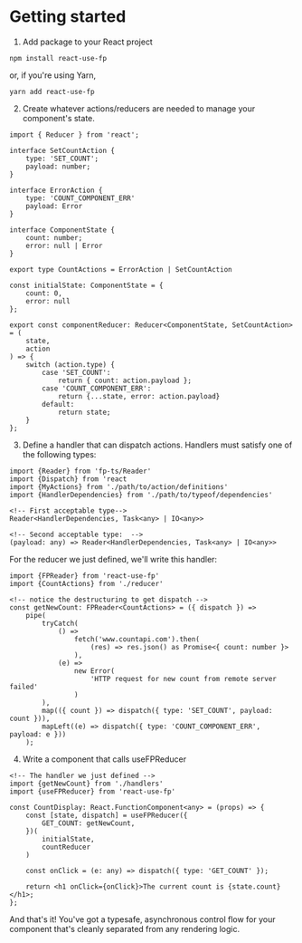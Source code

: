 # Getting started

1. Add package to your React project

```
npm install react-use-fp
```
or, if you're using Yarn,
```
yarn add react-use-fp
```

2. Create whatever actions/reducers are needed to manage your component's state.
```
import { Reducer } from 'react';

interface SetCountAction {
	type: 'SET_COUNT';
	payload: number;
}

interface ErrorAction {
	type: 'COUNT_COMPONENT_ERR'
	payload: Error
}

interface ComponentState {
	count: number;
	error: null | Error
}

export type CountActions = ErrorAction | SetCountAction

const initialState: ComponentState = {
	count: 0,
	error: null
};

export const componentReducer: Reducer<ComponentState, SetCountAction> = (
	state,
	action
) => {
	switch (action.type) {
		case 'SET_COUNT':
			return { count: action.payload };
		case 'COUNT_COMPONENT_ERR':
			return {...state, error: action.payload}
		default:
			return state;
	}
};
```

3. Define a handler that can dispatch actions.  Handlers must satisfy one of the following types:
```
import {Reader} from 'fp-ts/Reader'
import {Dispatch} from 'react
import {MyActions} from './path/to/action/definitions'
import {HandlerDependencies} from './path/to/typeof/dependencies'

<!-- First acceptable type-->
Reader<HandlerDependencies, Task<any> | IO<any>>

<!-- Second acceptable type:  -->
(payload: any) => Reader<HandlerDependencies, Task<any> | IO<any>>
```

For the reducer we just defined, we'll write this handler:
```
import {FPReader} from 'react-use-fp'
import {CountActions} from './reducer'

<!-- notice the destructuring to get dispatch -->
const getNewCount: FPReader<CountActions> = ({ dispatch }) =>
	pipe(
		tryCatch(
			() =>
				fetch('www.countapi.com').then(
					(res) => res.json() as Promise<{ count: number }>
				),
			(e) =>
				new Error(
					'HTTP request for new count from remote server failed'
				)
		),
		map(({ count }) => dispatch({ type: 'SET_COUNT', payload: count })),
		mapLeft((e) => dispatch({ type: 'COUNT_COMPONENT_ERR', payload: e }))
	);
```

4. Write a component that calls useFPReducer
```
<!-- The handler we just defined -->
import {getNewCount} from './handlers'
import {useFPReducer} from 'react-use-fp'

const CountDisplay: React.FunctionComponent<any> = (props) => {
	const [state, dispatch] = useFPReducer({
		GET_COUNT: getNewCount,
	})(
		initialState,
		countReducer
	)

	const onClick = (e: any) => dispatch({ type: 'GET_COUNT' });

	return <h1 onClick={onClick}>The current count is {state.count}</h1>;
};
```
And that's it!  You've got a typesafe, asynchronous control flow for your component that's cleanly separated from any rendering logic.